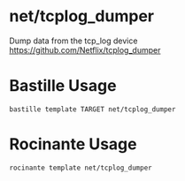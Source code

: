 # net/tcplog_dumper
Dump data from the tcp_log device
https://github.com/Netflix/tcplog_dumper

# Bastille Usage
```shell
bastille template TARGET net/tcplog_dumper
```

# Rocinante Usage
```shell
rocinante template net/tcplog_dumper
```
